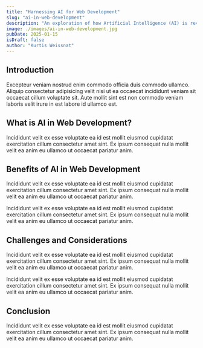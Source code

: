 ```yaml
---
title: "Harnessing AI for Web Development"
slug: "ai-in-web-development"
description: "An exploration of how Artificial Intelligence (AI) is revolutionizing web development, enhancing user experiences, and streamlining design processes."
image: ./images/ai-in-web-development.jpg
pubDate: 2025-01-15
isDraft: false
author: "Kurtis Weissnat"
---
```


## Introduction

Excepteur veniam nostrud enim commodo officia duis commodo ullamco. Aliquip consectetur adipisicing velit nisi ut ea occaecat incididunt veniam sit occaecat cillum voluptate sit. Aute mollit sint est non commodo veniam laboris velit irure in est labore id ullamco est.

## What is AI in Web Development?

Incididunt velit ex esse voluptate ea id est mollit eiusmod cupidatat exercitation cillum consectetur amet sint. Ex ipsum consequat nulla mollit velit ea anim eu ullamco ut occaecat pariatur anim.

## Benefits of AI in Web Development

Incididunt velit ex esse voluptate ea id est mollit eiusmod cupidatat exercitation cillum consectetur amet sint. Ex ipsum consequat nulla mollit velit ea anim eu ullamco ut occaecat pariatur anim.

Incididunt velit ex esse voluptate ea id est mollit eiusmod cupidatat exercitation cillum consectetur amet sint. Ex ipsum consequat nulla mollit velit ea anim eu ullamco ut occaecat pariatur anim.

## Challenges and Considerations
Incididunt velit ex esse voluptate ea id est mollit eiusmod cupidatat exercitation cillum consectetur amet sint. Ex ipsum consequat nulla mollit velit ea anim eu ullamco ut occaecat pariatur anim.

Incididunt velit ex esse voluptate ea id est mollit eiusmod cupidatat exercitation cillum consectetur amet sint. Ex ipsum consequat nulla mollit velit ea anim eu ullamco ut occaecat pariatur anim.

## Conclusion

Incididunt velit ex esse voluptate ea id est mollit eiusmod cupidatat exercitation cillum consectetur amet sint. Ex ipsum consequat nulla mollit velit ea anim eu ullamco ut occaecat pariatur anim.
